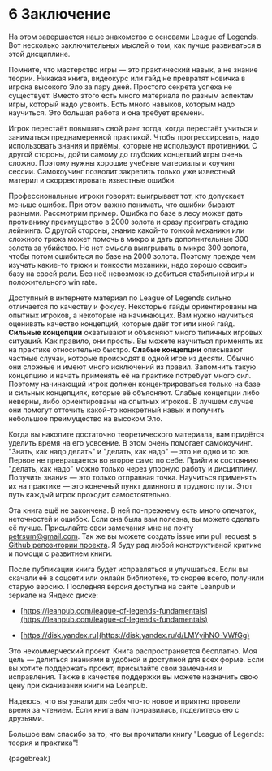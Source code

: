 # 6 Заключение

На этом завершается наше знакомство с основами League of Legends. Вот несколько заключительных мыслей о том, как лучше развиваться в этой дисциплине.

Помните, что мастерство игры — это практический навык, а не знание теории. Никакая книга, видеокурс или гайд не превратят новичка в игрока высокого Эло за пару дней. Простого секрета успеха не существует. Вместо этого есть много материала по разным аспектам игры, который надо усвоить. Есть много навыков, которым надо научиться. Это большая работа и она требует времени.

Игрок перестаёт повышать свой ранг тогда, когда перестаёт учиться и заниматься преднамеренной практикой. Чтобы прогрессировать, надо использовать знания и приёмы, которые не используют противники. С другой стороны, дойти самому до глубоких концепций игры очень сложно. Поэтому нужны хорошие учебные материалы и коучинг сессии. Самокоучинг позволит закрепить только уже известный материл и скорректировать известные ошибки.

Профессиональные игроки говорят: выигрывает тот, кто допускает меньше ошибок. При этом важно понимать, что ошибки бывают разными. Рассмотрим пример. Ошибка по базе в лесу может дать противнику преимущество в 2000 золота и сразу проиграть стадию лейнинга. С другой стороны, знание какой-то тонкой механики или сложного трюка может помочь в микро и дать дополнительные 300 золота за убийство. Но нет смысла выигрывать в микро 300 золота, чтобы потом ошибиться по базе на 2000 золота. Поэтому прежде чем изучать какие-то трюки и тонкости механики, надо хорошо освоить базу на своей роли. Без неё невозможно добиться стабильной игры и положительного win rate.

Доступный в интернете материал по League of Legends сильно отличается по качеству и фокусу. Некоторые гайды ориентированы на опытных игроков, а некоторые на начинающих. Вам нужно научиться оценивать качество концепций, которые даёт тот или иной гайд. **Сильные концепции** охватывают и объясняют много типичных игровых ситуаций. Как правило, они просты. Вы можете научиться применять их на практике относительно быстро. **Слабые концепции** описывают частные случаи, которые происходят в одной игре из десяти. Обычно они сложные и имеют много исключений из правил. Запомнить такую концепцию и начать применять её на практике потребует много сил. Поэтому начинающий игрок должен концентрироваться только на базе и сильных концепциях, которые её объясняют. Слабые концепции либо неверны, либо ориентированы на опытных игроков. В лучшем случае они помогут отточить какой-то конкретный навык и получить небольшое преимущество на высоком Эло.

Когда вы накопите достаточно теоретического материала, вам придётся уделить время на его усвоение. В этом очень помогает самокоучинг. "Знать, как надо делать" и "делать, как надо" — это не одно и то же. Первое не превращается во второе само по себе. Прийти к состоянию "делать, как надо" можно только через упорную работу и дисциплину. Получить знания — это только отправная точка. Научиться применять их на практике — это конечный пункт длинного и трудного пути. Этот путь каждый игрок проходит самостоятельно.

Эта книга ещё не закончена. В ней по-прежнему есть много опечаток, неточностей и ошибок. Если она была вам полезна, вы можете сделать её лучше. Присылайте свои замечания мне на почту [petrsum@gmail.com](mailto:petrsum@gmail.com). Так же вы можете создать issue или pull request в [Github репозитории проекта](https://github.com/ellysh/league-of-legends-fundamentals). Я буду рад любой конструктивной критике и помощи с развитием книги.

После публикации книга будет исправляться и улучшаться. Если вы скачали её в соцсети или онлайн библиотеке, то скорее всего, получили старую версию. Последняя версия доступна на сайте Leanpub и зеркале на Яндекс диске:

* [https://leanpub.com/league-of-legends-fundamentals](https://leanpub.com/league-of-legends-fundamentals)

* [https://disk.yandex.ru](https://disk.yandex.ru/d/LMYyihNO-VWfGg)

Это некоммерческий проект. Книга распространяется бесплатно. Моя цель — делиться знаниями в удобной и доступной для всех форме. Если вы хотите поддержать проект, присылайте свои замечания и исправления. Также в качестве поддержки вы можете назначить свою цену при скачивании книги на Leanpub.

Надеюсь, что вы узнали для себя что-то новое и приятно провели время за чтением. Если книга вам понравилась, поделитесь ею с друзьями.

Большое вам спасибо за то, что вы прочитали книгу "League of Legends: теория и практика"!

{pagebreak}